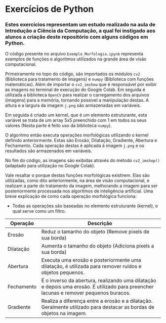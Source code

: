 # Exercícios de Python
### Estes exercicios representam um estudo realizado na aula de Introdução a Ciência da Computação, a qual foi instigado aos alunos a criação deste repositório com alguns códigos em Python.

O código presente no arquivo `Exemplo_Morfologia.ipynb` representa exemplos de funções e algoritmos utilizados na grande área de visão computacional. 

Primeiramente no topo do código, são importados os módulos `cv2` (Biblioteca para tratamento de imagens) e `numpy` (Biblioteca com funções matemáticas). Além de importar o `cv2_imshow` que é responsável por exibir as imagens no terminal de execução do Google Colab. Em seguida é utilizada a biblioteca `OpenCV` para realizar o carregamento dos arquivos (imagens) para a memória, tornando possível a manipulação destas. 
A altura e a largura da imagem `j.png` são armazenadas em variáveis.

Em seguida é criado um kernel, que é um elemento estruturante, esta variável se trata de um array 5x5 preenchido com 1 em todos os seus valores (Nesta parte é feito uso da biblioteca `numpy`).

O algoritmo então executa operações morfológicas utilizando o kernel definido anteriormente. Estas são Erosão, Dilatação, Gradiente, Abertura e Fechamento. Cada operação destas é aplicada á imagem `j.png` e os resultados são armazenados em variáveis.

No fim do código, as imagens são exibidas através do método `cv2_imshop()` (adaptado para utilização no Google Colab).

Vale resaltar o porque destas funções morfológicas existirem. Elas são utilizadas, como dito anteriormente, na área de visão computacional, e realizam a parte do tratamento da imagem, melhorando a imagem para ser posteriormente processada nos algoritmos de inteligência artificial. Uma breve explicação de como cada operação morfológica funciona:
- Todas as operações são baseadas no elemento estruturante (kernel), o qual serve como um filtro.

| Operação   | Descrição                                                                                                                             |
|------------|---------------------------------------------------------------------------------------------------------------------------------------|
| Erosão     | Reduz o tamanho do objeto (Remove pixels de sua borda)                                                                                |
| Dilatação  | Aumenta o tamanho do objeto (Adiciona pixels a sua borda)                                                                             |
| Abertura   | Executa uma erosão e posteriormente uma dilatação, é utilizada para remover ruídos e objetos pequenos.                                |
| Fechamento | É o inverso da abertura, realizando uma dilatação e depois uma erosão. É utilizado para preencher lacunas e remover pequenos buracos. |
| Gradiente  | Realiza a diferença entre a erosão e a dilatação. Geralmente utilizado para destacar as bordas de objetos na imagem.                  |
